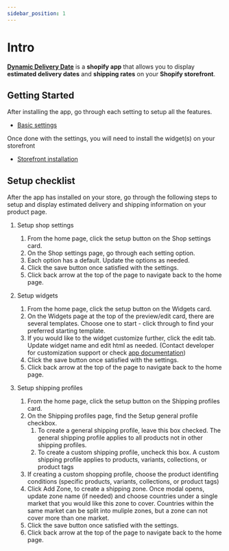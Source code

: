 ```yaml
---
sidebar_position: 1
---
```


# Intro

**[Dynamic Delivery Date](https://apps.shopify.com/)** is a **shopify app** that allows you to display **estimated delivery dates** and **shipping rates** on your **Shopify storefront**.

## Getting Started

After installing the app, go through each setting to setup all the features.

- [Basic settings](/docs/category/basic-settings)

Once done with the settings, you will need to install the widget(s) on your storefront

- [Storefront installation](/docs/category/storefront-installation)

## Setup checklist

After the app has installed on your store, go through the following steps to setup and display estimated delivery and shipping information on your product page.

1. Setup shop settings

   1. From the home page, click the setup button on the Shop settings card.
   2. On the Shop settings page, go through each setting option.
   3. Each option has a default. Update the options as needed.
   4. Click the save button once satisfied with the settings.
   5. Click back arrow at the top of the page to navigate back to the home page.

2. Setup widgets

   1. From the home page, click the setup button on the Widgets card.
   2. On the Widgets page at the top of the preview/edit card, there are several templates. Choose one to start - click through to find your preferred starting template.
   3. If you would like to the widget customize further, click the edit tab. Update widget name and edit html as needed. (Contact developer for customization support or check [app documentation](https://edgeless-apps.github.io/dynamic-delivery-date-documentation/docs/settings/widgets/))
   4. Click the save button once satisfied with the settings.
   5. Click back arrow at the top of the page to navigate back to the home page.

3. Setup shipping profiles

   1. From the home page, click the setup button on the Shipping profiles card.
   2. On the Shipping profiles page, find the Setup general profile checkbox.
      1. To create a general shipping profile, leave this box checked. The general shipping profile applies to all products not in other shipping profiles.
      2. To create a custom shipping profile, uncheck this box. A custom shipping profile applies to products, variants, collections, or product tags
   3. If creating a custom shopping profile, choose the product identifing conditions (specific products, variants, collections, or product tags)
   4. Click Add Zone, to create a shipping zone. Once modal opens, update zone name (if needed) and choose countries under a single market that you would like this zone to cover. Countries within the same market can be split into muliple zones, but a zone can not cover more than one market.
   5. Click the save button once satisfied with the settings.
   6. Click back arrow at the top of the page to navigate back to the home page.
